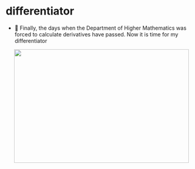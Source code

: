 # differentiator
- 📏 Finally, the days when the Department of Higher Mathematics was forced to calculate derivatives have passed. Now it is time for my differentiator
<p align="center">

  <img width="460" height="300" src="http://www.fillmurray.com](https://github.com/MaxGroshev/differentiator/blob/master/readme_pic/Screenshot%20from%202023-04-23%2000-04-43.png/460/300">

</p>


